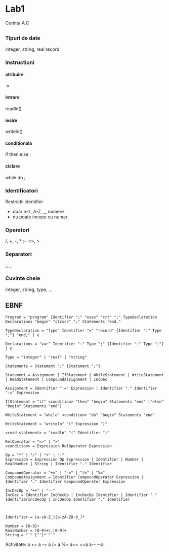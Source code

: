# Lab1
Cerinta A.C
## 
### Tipuri de date
integer, string, real
record

### Instructiuni
#### atribuire
:=
#### intrare
readln()  
#### iesire
writeln()
#### conditionala
if <conditie> then
  <instructiune>
else
  <instructiune>;
#### ciclare
while <conditie> do
  <instructiune>;

### Identificatori
Restrictii identifier
- doar a-z, A-Z, _, numere
- nu poate incepe cu numar

### Operatori
/, +, -, *
:=
<>, >

### Separatori
;, ,,

### Cuvinte cheie
integer, string, type, ...

## EBNF
```
Program = "program" Identifier ";" "uses" "crt" ";" TypeDeclaration Declarations "begin" "clrscr" ";" Statements "end."

TypeDeclaration = "type" Identifier "=" "record" {Identifier ":" Type ";"} "end;" | ε

Declarations = "var" Identifier ":" Type ";" {Identifier ":" Type ";"} | ε

Type = "integer" | "real" | "string"

Statements = Statement ";" {Statement ";"}

Statement = Assignment | IfStatement | WhileStatement | WriteStatement | ReadStatement | CompoundAssignment | IncDec

Assignment = Identifier ":=" Expression | Identifier "." Identifier ":=" Expression

IfStatement = "if" <condition> "then" "begin" Statements "end" ["else" "begin" Statements "end"]

WhileStatement = "while" <condition> "do" "begin" Statements "end"

WriteStatement = "writeln" "(" Expression ")"

<read-statement> = "readln" "(" Identifier ")"

RelOperator = "<>" | ">"
<condition> = Expression RelOperator Expression

Op = "*" | "/" | "+" | "-"
Expression = Expression Op Expression | Identifier | Number | RealNumber | String | Identifier "." Identifier

CompoundOperator = "+=" | "-=" | "/=" | "%="
CompoundAssignment = Identifier CompoundOperator Expression | Identifier "." Identifier CompoundOperator Expression

IncDecOp = "++" | "--"
IncDec = Identifier IncDecOp | IncDecOp Identifier | Identifier "." IdentifierIncDecOp | IncDecOp Identifier "." Identifier



Identifier = [a-zA-Z_][a-zA-Z0-9_]*

Number = [0-9]+
RealNumber = [0-9]+\.[0-9]+
String = "'" [^']* "'"
```
Activitate:
a += 
a -=
a /=
a %=
a++
++a
a--
--a